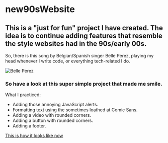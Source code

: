 # new90sWebsite

## This is a "just for fun" project I have created. The idea is to continue adding features that resemble the style websites had in the 90s/early 00s.
So, there is this song by Belgian/Spanish singer Belle Perez, playing my head whenever I write code, or everything tech-related I do. 

 ![Belle Perez](https://static.standaard.be/Assets/Images_Upload/2006/05/08/belle06.jpg?maxheight=416&maxwidth=568&scale=both) 
 
### So have a look at this super simple project that made me smile. 

What I practiced: 

- Adding those annoying JavaScript alerts.
- Formatting text using the sometimes loathed at Comic Sans.
- Adding a video with rounded corners.
- Adding a button with rounded corners.
- Adding a footer.

[This is how it looks like now](https://codepen.io/GreCodes/full/YzvKPGw)

